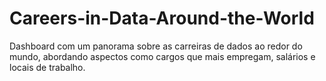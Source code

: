 # Careers-in-Data-Around-the-World
Dashboard com um panorama sobre as carreiras de dados ao redor do mundo, abordando aspectos como cargos que mais empregam, salários e locais de trabalho.
